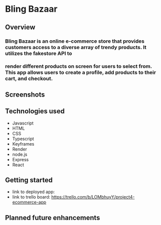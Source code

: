 # **Bling Bazaar**

## Overview
### Bling Bazaar is an online e-commerce store that provides customers access to a diverse array of trendy products. It utilizes the fakestore API to 
### render different products on screen for users to select from. This app allows users to create a profile, add products to their cart, and checkout.

## Screenshots 

## Technologies used
- Javascript
- HTML
- CSS
- Typescript
- Keyframes
- Render
- node.js
- Express
- React 


## Getting started
- link to deployed app: 
- link to trello board: https://trello.com/b/LOMbhuyY/project4-ecommerce-app

## Planned future enhancements
